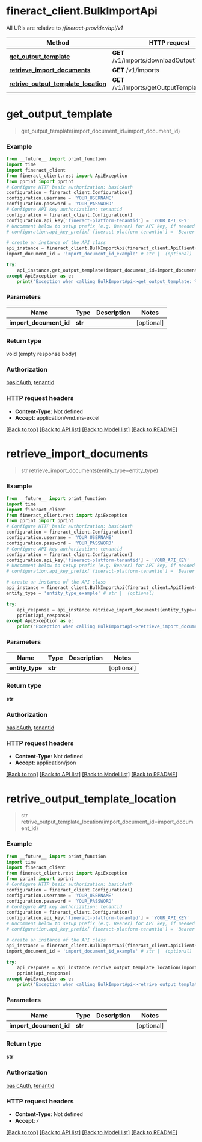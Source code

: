 # fineract_client.BulkImportApi

All URIs are relative to */fineract-provider/api/v1*

Method | HTTP request | Description
------------- | ------------- | -------------
[**get_output_template**](BulkImportApi.md#get_output_template) | **GET** /v1/imports/downloadOutputTemplate | 
[**retrieve_import_documents**](BulkImportApi.md#retrieve_import_documents) | **GET** /v1/imports | 
[**retrive_output_template_location**](BulkImportApi.md#retrive_output_template_location) | **GET** /v1/imports/getOutputTemplateLocation | 

# **get_output_template**
> get_output_template(import_document_id=import_document_id)



### Example
```python
from __future__ import print_function
import time
import fineract_client
from fineract_client.rest import ApiException
from pprint import pprint
# Configure HTTP basic authorization: basicAuth
configuration = fineract_client.Configuration()
configuration.username = 'YOUR_USERNAME'
configuration.password = 'YOUR_PASSWORD'
# Configure API key authorization: tenantid
configuration = fineract_client.Configuration()
configuration.api_key['fineract-platform-tenantid'] = 'YOUR_API_KEY'
# Uncomment below to setup prefix (e.g. Bearer) for API key, if needed
# configuration.api_key_prefix['fineract-platform-tenantid'] = 'Bearer'

# create an instance of the API class
api_instance = fineract_client.BulkImportApi(fineract_client.ApiClient(configuration))
import_document_id = 'import_document_id_example' # str |  (optional)

try:
    api_instance.get_output_template(import_document_id=import_document_id)
except ApiException as e:
    print("Exception when calling BulkImportApi->get_output_template: %s\n" % e)
```

### Parameters

Name | Type | Description  | Notes
------------- | ------------- | ------------- | -------------
 **import_document_id** | **str**|  | [optional] 

### Return type

void (empty response body)

### Authorization

[basicAuth](../README.md#basicAuth), [tenantid](../README.md#tenantid)

### HTTP request headers

 - **Content-Type**: Not defined
 - **Accept**: application/vnd.ms-excel

[[Back to top]](#) [[Back to API list]](../README.md#documentation-for-api-endpoints) [[Back to Model list]](../README.md#documentation-for-models) [[Back to README]](../README.md)

# **retrieve_import_documents**
> str retrieve_import_documents(entity_type=entity_type)



### Example
```python
from __future__ import print_function
import time
import fineract_client
from fineract_client.rest import ApiException
from pprint import pprint
# Configure HTTP basic authorization: basicAuth
configuration = fineract_client.Configuration()
configuration.username = 'YOUR_USERNAME'
configuration.password = 'YOUR_PASSWORD'
# Configure API key authorization: tenantid
configuration = fineract_client.Configuration()
configuration.api_key['fineract-platform-tenantid'] = 'YOUR_API_KEY'
# Uncomment below to setup prefix (e.g. Bearer) for API key, if needed
# configuration.api_key_prefix['fineract-platform-tenantid'] = 'Bearer'

# create an instance of the API class
api_instance = fineract_client.BulkImportApi(fineract_client.ApiClient(configuration))
entity_type = 'entity_type_example' # str |  (optional)

try:
    api_response = api_instance.retrieve_import_documents(entity_type=entity_type)
    pprint(api_response)
except ApiException as e:
    print("Exception when calling BulkImportApi->retrieve_import_documents: %s\n" % e)
```

### Parameters

Name | Type | Description  | Notes
------------- | ------------- | ------------- | -------------
 **entity_type** | **str**|  | [optional] 

### Return type

**str**

### Authorization

[basicAuth](../README.md#basicAuth), [tenantid](../README.md#tenantid)

### HTTP request headers

 - **Content-Type**: Not defined
 - **Accept**: application/json

[[Back to top]](#) [[Back to API list]](../README.md#documentation-for-api-endpoints) [[Back to Model list]](../README.md#documentation-for-models) [[Back to README]](../README.md)

# **retrive_output_template_location**
> str retrive_output_template_location(import_document_id=import_document_id)



### Example
```python
from __future__ import print_function
import time
import fineract_client
from fineract_client.rest import ApiException
from pprint import pprint
# Configure HTTP basic authorization: basicAuth
configuration = fineract_client.Configuration()
configuration.username = 'YOUR_USERNAME'
configuration.password = 'YOUR_PASSWORD'
# Configure API key authorization: tenantid
configuration = fineract_client.Configuration()
configuration.api_key['fineract-platform-tenantid'] = 'YOUR_API_KEY'
# Uncomment below to setup prefix (e.g. Bearer) for API key, if needed
# configuration.api_key_prefix['fineract-platform-tenantid'] = 'Bearer'

# create an instance of the API class
api_instance = fineract_client.BulkImportApi(fineract_client.ApiClient(configuration))
import_document_id = 'import_document_id_example' # str |  (optional)

try:
    api_response = api_instance.retrive_output_template_location(import_document_id=import_document_id)
    pprint(api_response)
except ApiException as e:
    print("Exception when calling BulkImportApi->retrive_output_template_location: %s\n" % e)
```

### Parameters

Name | Type | Description  | Notes
------------- | ------------- | ------------- | -------------
 **import_document_id** | **str**|  | [optional] 

### Return type

**str**

### Authorization

[basicAuth](../README.md#basicAuth), [tenantid](../README.md#tenantid)

### HTTP request headers

 - **Content-Type**: Not defined
 - **Accept**: */*

[[Back to top]](#) [[Back to API list]](../README.md#documentation-for-api-endpoints) [[Back to Model list]](../README.md#documentation-for-models) [[Back to README]](../README.md)

